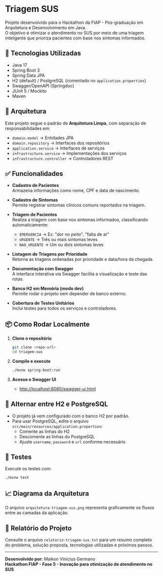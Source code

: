 # Triagem SUS

Projeto desenvolvido para o Hackathon da FIAP - Pós-graduação em Arquitetura e Desenvolvimento em Java.  
O objetivo é otimizar o atendimento no SUS por meio de uma triagem inteligente que prioriza pacientes com base nos sintomas informados.

## 🚀 Tecnologias Utilizadas

- Java 17
- Spring Boot 3
- Spring Data JPA
- H2 (default) / PostgreSQL (comentado no `application.properties`)
- Swagger/OpenAPI (Springdoc)
- JUnit 5 / Mockito
- Maven

## 🧠 Arquitetura

Este projeto segue o padrão de **Arquitetura Limpa**, com separação de responsabilidades em:

- `domain.model` → Entidades JPA
- `domain.repository` → Interfaces dos repositórios
- `application.service` → Interfaces de serviços
- `infrastructure.service` → Implementações dos serviços
- `infrastructure.controller` → Controladores REST

## ✅ Funcionalidades

- **Cadastro de Pacientes**  
  Armazena informações como nome, CPF e data de nascimento.

- **Cadastro de Sintomas**  
  Permite registrar sintomas clínicos comuns reportados na triagem.

- **Triagem de Pacientes**  
  Realiza a triagem com base nos sintomas informados, classificando automaticamente:
  - `EMERGENCIA` → Ex: "dor no peito", "falta de ar"
  - `URGENTE` → Três ou mais sintomas leves
  - `NAO_URGENTE` → Um ou dois sintomas leves

- **Listagem de Triagens por Prioridade**  
  Retorna as triagens ordenadas por prioridade e data/hora da chegada.

- **Documentação com Swagger**  
  A interface interativa via Swagger facilita a visualização e teste das rotas.

- **Banco H2 em Memória (modo dev)**  
  Permite rodar o projeto sem depender de banco externo.

- **Cobertura de Testes Unitários**  
  Inclui testes para todos os serviços e controladores.

## 📦 Como Rodar Localmente

1. **Clone o repositório**
   ```bash
   git clone <repo-url>
   cd triagem-sus
   ```

2. **Compile e execute**
   ```bash
   ./mvnw spring-boot:run
   ```

3. **Acesse o Swagger UI**
   - [http://localhost:8080/swagger-ui.html](http://localhost:8080/swagger-ui.html)

## 🔄 Alternar entre H2 e PostgreSQL

- O projeto já vem configurado com o banco H2 por padrão.
- Para usar PostgreSQL, edite o arquivo `src/main/resources/application.properties`:
  - Comente as linhas do H2
  - Descomente as linhas do PostgreSQL
  - Ajuste `username`, `password` e `url` conforme necessário

## 🧪 Testes

Execute os testes com:

```bash
./mvnw test
```

## 📈 Diagrama da Arquitetura

O arquivo `arquitetura-triagem-sus.png` representa graficamente os fluxos entre as camadas da aplicação.

## 📃 Relatório do Projeto

Consulte o arquivo `relatorio-triagem-sus.txt` para um resumo completo do problema, solução proposta, tecnologias utilizadas e próximos passos.

---

**Desenvolvido por:** Maikon Vinicius Germano  
**Hackathon FIAP - Fase 5 - Inovação para otimização de atendimento no SUS**
